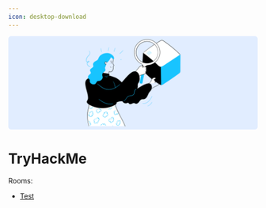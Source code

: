 ```yaml
---
icon: desktop-download
---
```

![](/static/headers/box2.png)

# TryHackMe

Rooms:

- [Test](test.md)